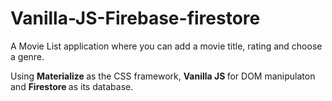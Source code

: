 # Vanilla-JS-Firebase-firestore

A Movie List application where you can add a movie title, rating and choose a genre. 

Using <strong> Materialize </strong> as the CSS framework, <strong> Vanilla JS </strong>for DOM manipulaton and <strong>Firestore  </strong> as its database.
